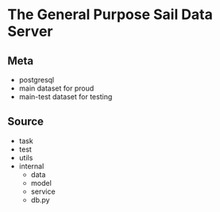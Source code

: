 # The General Purpose Sail Data Server

## Meta

- postgresql
- main dataset for proud
- main-test dataset for testing 

## Source

- task
- test
- utils
- internal
  - data
  - model
  - service
  - db.py